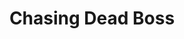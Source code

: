 ---
layout: post
title: Chasing Dead Boss
name: chasing_dead_boss
img: BossTab.png
alt: image-alt
description: "Their be Pink!"
image_items: [
    {
        title: chasing dead boss,
        img: 1.jpg,
        description: "This is a description"
    },
    {
        img: 2.jpg,
        description: "This is a description"
    },
    {
        img: 3.jpg,
        description: "This is a description"
    },
    {
        img: 4.jpg,
        description: "This is a description"
    },
    {
        img: 5.jpg,
        description: "This is a description"
    },
    {
        img: Chasing Dead Screen Shot1.jpg,
        description: "This is a description"
    },
    {
        img: 6.jpg,
        description: "This is a description"
    },
    {
        img: 7.jpg,
        description: "This is a description"
    },
    {
        img: 8.jpg,
        description: "This is a description"
    },
    
]
---